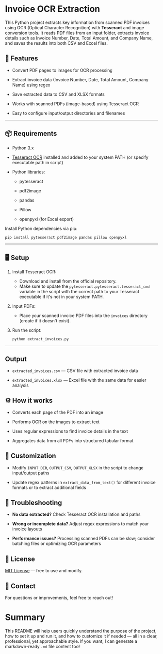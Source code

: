 # Invoice OCR Extraction

This Python project extracts key information from scanned PDF invoices using OCR (Optical Character Recognition) with **Tesseract** and image conversion tools.
It reads PDF files from an input folder, extracts invoice details such as Invoice Number, Date, Total Amount, and Company Name, and saves the results into both CSV and Excel files.

## 🚀 Features

*   Convert PDF pages to images for OCR processing

*   Extract invoice data (Invoice Number, Date, Total Amount, Company Name) using regex

*   Save extracted data to CSV and XLSX formats

*   Works with scanned PDFs (image-based) using Tesseract OCR

*   Easy to configure input/output directories and filenames

****

## 📦 Requirements

* Python 3.x

* [Tesseract OCR](https://github.com/tesseract-ocr/tesseract) installed and added to your system PATH (or specify executable path in script)

* Python libraries:

  *   pytesseract

  *   pdf2image

  *   pandas

  *   Pillow

  *   openpyxl (for Excel export)

Install Python dependencies via pip:

```bash
pip install pytesseract pdf2image pandas pillow openpyxl
```

****

## 🖥️ Setup

1. Install Tesseract OCR:
   *   Download and install from the official repository.
   *   Make sure to update the `pytesseract.pytesseract.tesseract_cmd` variable in the script with the correct path to your Tesseract executable if it's not in your system PATH.

2. Input PDFs:
   *   Place your scanned invoice PDF files into the `invoices` directory (create if it doesn't exist).

3. Run the script:

    ```bash
    python extract_invoices.py
    ```

****

## Output

*   `extracted_invoices.csv` — CSV file with extracted invoice data

*   `extracted_invoices.xlsx` — Excel file with the same data for easier analysis


## ⚙️ How it works

*   Converts each page of the PDF into an image

*   Performs OCR on the images to extract text

*   Uses regular expressions to find invoice details in the text

*   Aggregates data from all PDFs into structured tabular format

## 👤 Customization

*   Modify `INPUT_DIR`, `OUTPUT_CSV`, `OUTPUT_XLSX` in the script to change input/output paths

*   Update regex patterns in `extract_data_from_text()` for different invoice formats or to extract additional fields

## 🧪 Troubleshooting

*   **No data extracted?**
    Check Tesseract OCR installation and paths

*   **Wrong or incomplete data?**
    Adjust regex expressions to match your invoice layouts

*   **Performance issues?**
    Processing scanned PDFs can be slow; consider batching files or optimizing OCR parameters

## 📄 License

[MIT License](LICENCE) — free to use and modify.

## 📩 Contact

For questions or improvements, feel free to reach out!

# Summary

This README will help users quickly understand the purpose of the project, how to set it up and run it, and how to customize it if needed — all in a clear, professional, yet approachable style. If you want, I can generate a markdown-ready `.md` file content too!
